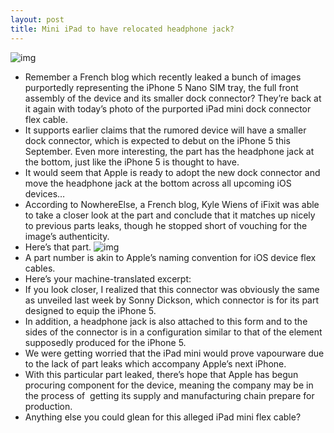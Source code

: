 ```yaml
---
layout: post
title: Mini iPad to have relocated headphone jack?
---
```

![img](http://media.idownloadblog.com/wp-content/uploads/2012/08/iPad-mini-dock-connector-flex-cable-teaser.jpg)
* Remember a French blog which recently leaked a bunch of images purportedly representing the iPhone 5 Nano SIM tray, the full front assembly of the device and its smaller dock connector? They’re back at it again with today’s photo of the purported iPad mini dock connector flex cable.
* It supports earlier claims that the rumored device will have a smaller dock connector, which is expected to debut on the iPhone 5 this September. Even more interesting, the part has the headphone jack at the bottom, just like the iPhone 5 is thought to have.
* It would seem that Apple is ready to adopt the new dock connector and move the headphone jack at the bottom across all upcoming iOS devices…
* According to NowhereElse, a French blog, Kyle Wiens of iFixit was able to take a closer look at the part and conclude that it matches up nicely to previous parts leaks, though he stopped short of vouching for the image’s authenticity.
* Here’s that part.
![img](http://media.idownloadblog.com/wp-content/uploads/2012/08/iPad-mini-dock-connector-flex-cable.jpg)
* A part number is akin to Apple’s naming convention for iOS device flex cables.
* Here’s your machine-translated excerpt:
* If you look closer, I realized that this connector was obviously the same as unveiled last week by Sonny Dickson, which connector is for its part designed to equip the iPhone 5.
* In addition, a headphone jack is also attached to this form and to the sides of the connector is in a configuration similar to that of the element supposedly produced for the iPhone 5.
* We were getting worried that the iPad mini would prove vapourware due to the lack of part leaks which accompany Apple’s next iPhone.
* With this particular part leaked, there’s hope that Apple has begun procuring component for the device, meaning the company may be in the process of  getting its supply and manufacturing chain prepare for production.
* Anything else you could glean for this alleged iPad mini flex cable?

